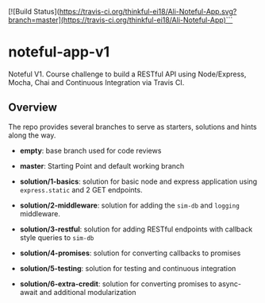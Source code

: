 [![Build Status](https://travis-ci.org/thinkful-ei18/Ali-Noteful-App.svg?branch=master](https://travis-ci.org/thinkful-ei18/Ali-Noteful-App)```

# noteful-app-v1

Noteful V1. Course challenge to build a RESTful API using Node/Express, Mocha, Chai and Continuous Integration via Travis CI.

## Overview

The repo provides several branches to serve as starters, solutions and hints along the way.

* **empty**: base branch used for code reviews

* **master**: Starting Point and default working branch

* **solution/1-basics**: solution for basic node and express application using `express.static` and 2 GET endpoints.

* **solution/2-middleware**: solution for adding the `sim-db` and `logging` middleware.

* **solution/3-restful**: solution for adding RESTful endpoints with callback style queries to `sim-db`

* **solution/4-promises**: solution for converting callbacks to promises

* **solution/5-testing**: solution for testing and continuous integration

* **solution/6-extra-credit**: solution for converting promises to async-await and additional modularization
